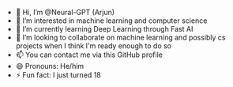 - 👋 Hi, I’m @Neural-GPT (Arjun) 
- 👀 I’m interested in machine learning and computer science
- 🌱 I’m currently learning Deep Learning through Fast AI
- 💞️ I’m looking to collaborate on machine learning and possibly cs projects when I think I'm ready enough to do so
- 📫 You can contact me via this GitHub profile 
- 😄 Pronouns: He/him
- ⚡ Fun fact: I just turned 18

<!---
Neural-GPT/Neural-GPT is a ✨ special ✨ repository because its `README.md` (this file) appears on your GitHub profile.
You can click the Preview link to take a look at your changes.
--->
